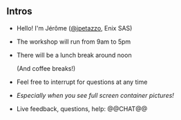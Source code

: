 ## Intros

- Hello! I'm Jérôme ([@jpetazzo](https://twitter.com/jpetazzo), Enix SAS)

- The workshop will run from 9am to 5pm

- There will be a lunch break around noon

  (And coffee breaks!)

- Feel free to interrupt for questions at any time

- *Especially when you see full screen container pictures!*

- Live feedback, questions, help: @@CHAT@@
